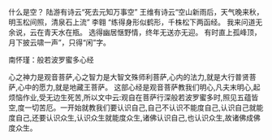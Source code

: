 

什么是空？
陆游有诗云“死去元知万事空”
王维有诗云“空山新雨后，天气晚来秋，明玉松间照，清泉石上流”
李翱 “练得身形似鹤形，千株松下两函经。 我来问道无余说，云在青天水在瓶。 选得幽居惬野情，终年无送亦无迎。 有时直上孤峰顶，月下披云啸一声”，只得“闲”字。

南怀瑾：般若波罗蜜多心经

心之神力是观音菩萨,心之智力是大智文殊师利菩萨,心内的法力,就是大行普贤菩萨,心中的愿力,就是地藏王菩萨。
这部心经是观音菩萨教我们明心,凡夫末明心,起烦恼作业,受无边生死苦,所以文中云:观自在菩萨行深般若波罗蜜多时,照见五蕴皆空,度一切苦厄。一开始就教我们要认识自己,自己不认识不能度自己,认识自己就能度自己,还要认识众生,认识众生就能度众生,诸佛认识自己,也认识众生,故诸佛成佛度众生。